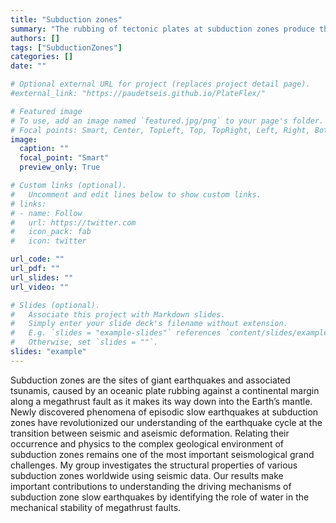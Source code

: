 ```yaml
---
title: "Subduction zones"
summary: "The rubbing of tectonic plates at subduction zones produce the largest and most lethal earthquakes. Our group studies the geological environment where these earthquakes occur using seismic imaging methods."
authors: []
tags: ["SubductionZones"]
categories: []
date: ""

# Optional external URL for project (replaces project detail page).
#external_link: "https://paudetseis.github.io/PlateFlex/"

# Featured image
# To use, add an image named `featured.jpg/png` to your page's folder.
# Focal points: Smart, Center, TopLeft, Top, TopRight, Left, Right, BottomLeft, Bottom, BottomRight.
image:
  caption: ""
  focal_point: "Smart"
  preview_only: True

# Custom links (optional).
#   Uncomment and edit lines below to show custom links.
# links:
# - name: Follow
#   url: https://twitter.com
#   icon_pack: fab
#   icon: twitter

url_code: ""
url_pdf: ""
url_slides: ""
url_video: ""

# Slides (optional).
#   Associate this project with Markdown slides.
#   Simply enter your slide deck's filename without extension.
#   E.g. `slides = "example-slides"` references `content/slides/example-slides.md`.
#   Otherwise, set `slides = ""`.
slides: "example"
---
```

Subduction zones are the sites of giant earthquakes and associated tsunamis, caused by an oceanic plate rubbing against a continental margin along a megathrust fault as it makes its way down into the Earth’s mantle. Newly discovered phenomena of episodic slow earthquakes at subduction zones have revolutionized our understanding of the earthquake cycle at the transition between seismic and aseismic deformation. Relating their occurrence and physics to the complex geological environment of subduction zones remains one of the most important seismological grand challenges. My group investigates the structural properties of various subduction zones worldwide using seismic data. Our results make important contributions to understanding the driving mechanisms of subduction zone slow earthquakes by identifying the role of water in the mechanical stability of megathrust faults. 